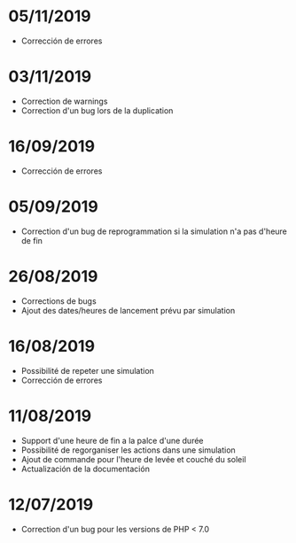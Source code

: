 # 05/11/2019

- Corrección de errores

# 03/11/2019

- Correction de warnings
- Correction d'un bug lors de la duplication

# 16/09/2019

- Corrección de errores

# 05/09/2019

- Correction d'un bug de reprogrammation si la simulation n'a pas d'heure de fin

# 26/08/2019

- Corrections de bugs
- Ajout des dates/heures de lancement prévu par simulation

# 16/08/2019

- Possibilité de repeter une simulation
- Corrección de errores

# 11/08/2019

- Support d'une heure de fin a la palce d'une durée
- Possibilité de regorganiser les actions dans une simulation
- Ajout de commande pour l'heure de levée et couché du soleil
- Actualización de la documentación

# 12/07/2019

- Correction d'un bug pour les versions de PHP < 7.0
